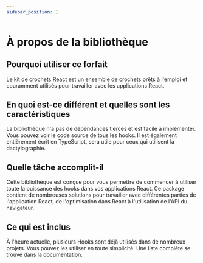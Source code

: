 ```yaml
---
sidebar_position: 1
---
```


# À propos de la bibliothèque

## Pourquoi utiliser ce forfait

Le kit de crochets React est un ensemble de crochets prêts à l'emploi et couramment utilisés pour travailler avec les applications React.

## En quoi est-ce différent et quelles sont les caractéristiques

La bibliothèque n'a pas de dépendances tierces et est facile à implémenter. Vous pouvez voir le code source de tous les hooks. Il est également entièrement écrit en TypeScript, sera utile pour ceux qui utilisent la dactylographie.

## Quelle tâche accomplit-il

Cette bibliothèque est conçue pour vous permettre de commencer à utiliser toute la puissance des hooks dans vos applications React. Ce package contient de nombreuses solutions pour travailler avec différentes parties de l'application React, de l'optimisation dans React à l'utilisation de l'API du navigateur.

## Ce qui est inclus

À l'heure actuelle, plusieurs Hooks sont déjà utilisés dans de nombreux projets. Vous pouvez les utiliser en toute simplicité. Une liste complète se trouve dans la documentation.
